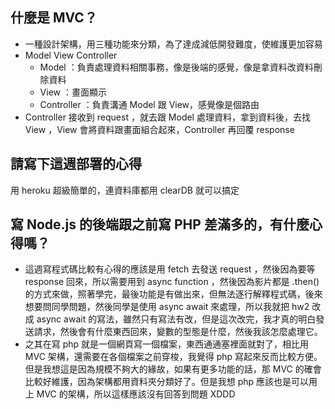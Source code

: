 ## 什麼是 MVC？

* 一種設計架構，用三種功能來分類，為了達成減低開發難度，使維護更加容易
* Model View Controller
	* Model ：負責處理資料相關事務，像是後端的感覺，像是拿資料改資料刪除資料
	* View ：畫面顯示
	* Controller ：負責溝通 Model 跟 View，感覺像是個路由
* Controller 接收到 request ，就去跟 Model 處理資料，拿到資料後，去找 View ，View 會將資料跟畫面組合起來，Controller 再回覆 response


## 請寫下這週部署的心得
用 heroku 超級簡單的，連資料庫都用 clearDB 就可以搞定

## 寫 Node.js 的後端跟之前寫 PHP 差滿多的，有什麼心得嗎？
* 這週寫程式碼比較有心得的應該是用 fetch 去發送 request ，然後因為要等 response 回來，所以需要用到 async function ，然後因為影片都是 .then() 的方式來做，照著學完，最後功能是有做出來，但無法逐行解釋程式碼，後來想要問同學問題，然後同學是使用 async await 來處理，所以我就把 hw2 改成 async await 的寫法，雖然只有寫法有改，但是這次改完，我才真的明白發送請求，然後會有什麼東西回來，變數的型態是什麼，然後我該怎麼處理它。
*  之其在寫 php 就是一個網頁寫一個檔案，東西通通塞裡面就對了，相比用 MVC 架構，還需要在各個檔案之前穿梭，我覺得 php 寫起來反而比較方便。但是我想這是因為規模不夠大的緣故，如果有更多功能的話，那 MVC 的確會比較好維護，因為架構都用資料夾分類好了。但是我想 php 應該也是可以用上 MVC 的架構，所以這樣應該沒有回答到問題 XDDD